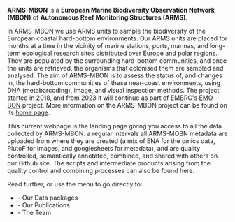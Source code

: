 
**ARMS-MBON** is a **European Marine Biodiversity Observation Network (MBON)** of **Autonomous Reef Monitoring Structures (ARMS)**.

In ARMS-MBON we use ARMS units to sample the biodiversity of the European coastal hard-bottom environments. Our ARMS units are placed for months at a time in the vicinity of marine stations, ports, marinas, and long-term ecological research sites distributed over Europe and polar regions. They are populated by the surrounding hard-bottom communities, and once the units are retrieved, the organisms that colonised them are sampled and analysed. The aim of ARMS-MBON is to assess the status of, and changes in, the hard-bottom communities of these near-coast environments, using DNA (metabarcoding), image, and visual inspection methods. The project started in 2018, and from 2023 it will continue as part of EMBRC's <a href="https://www.embrc.eu/emo-bon" target="_blank">EMO BON</a>  project. More information on the ARMS-MBON project can be found on its <a href="https:///www.arms-mbon.eu" target="_blank">home page</a>.  

This current webpage is the landing page giving you access to all the data collected by ARMS-MBON: a regular intervals all ARMS-MOBN metadata are uploaded from where they are created (a mix of ENA for the omics data, PlutoF for images, and googlesheets for metadata), and are quality controlled, semantically annotated, combined, and shared with others on our Github site. The scripts and intermediate products arising from the quality control and combining processes can also be found here. 

Read further, or use the menu to go directly to:
<ul>
<li>- Our Data packages</li>
<li>- Our Publications</li>
<li>- The Team</li> 
</ul>
